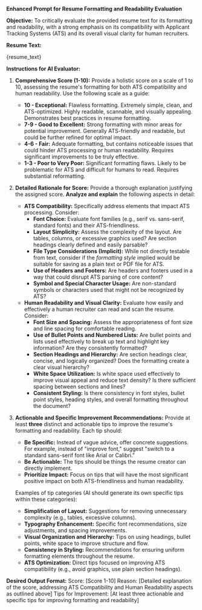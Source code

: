 **Enhanced Prompt for Resume Formatting and Readability Evaluation**

**Objective:** To critically evaluate the provided resume text for its formatting and readability, with a strong emphasis on its compatibility with Applicant Tracking Systems (ATS) and its overall visual clarity for human recruiters.

**Resume Text:**

{resume_text}

**Instructions for AI Evaluator:**

1. **Comprehensive Score (1-10):** Provide a holistic score on a scale of 1 to 10, assessing the resume's formatting for both ATS compatibility and human readability. Use the following scale as a guide:

   - **10 - Exceptional:** Flawless formatting. Extremely simple, clean, and ATS-optimized. Highly readable, scannable, and visually appealing. Demonstrates best practices in resume formatting.
   - **7-9 - Good to Excellent:** Strong formatting with minor areas for potential improvement. Generally ATS-friendly and readable, but could be further refined for optimal impact.
   - **4-6 - Fair:** Adequate formatting, but contains noticeable issues that could hinder ATS processing or human readability. Requires significant improvements to be truly effective.
   - **1-3 - Poor to Very Poor:** Significant formatting flaws. Likely to be problematic for ATS and difficult for humans to read. Requires substantial reformatting.

2. **Detailed Rationale for Score:** Provide a thorough explanation justifying the assigned score. **Analyze and explain** the following aspects in detail:

   - **ATS Compatibility:** Specifically address elements that impact ATS processing. Consider:
     - **Font Choice:** Evaluate font families (e.g., serif vs. sans-serif, standard fonts) and their ATS-friendliness.
     - **Layout Simplicity:** Assess the complexity of the layout. Are tables, columns, or excessive graphics used? Are section headings clearly defined and easily parsable?
     - **File Type Considerations (Implicit):** While not directly testable from text, consider if the _formatting style_ implied would be suitable for saving as a plain text or PDF file for ATS.
     - **Use of Headers and Footers:** Are headers and footers used in a way that could disrupt ATS parsing of core content?
     - **Symbol and Special Character Usage:** Are non-standard symbols or characters used that might not be recognized by ATS?
   - **Human Readability and Visual Clarity:** Evaluate how easily and effectively a human recruiter can read and scan the resume. Consider:
     - **Font Size and Spacing:** Assess the appropriateness of font size and line spacing for comfortable reading.
     - **Use of Bullet Points and Numbered Lists:** Are bullet points and lists used effectively to break up text and highlight key information? Are they consistently formatted?
     - **Section Headings and Hierarchy:** Are section headings clear, concise, and logically organized? Does the formatting create a clear visual hierarchy?
     - **White Space Utilization:** Is white space used effectively to improve visual appeal and reduce text density? Is there sufficient spacing between sections and lines?
     - **Consistent Styling:** Is there consistency in font styles, bullet point styles, heading styles, and overall formatting throughout the document?

3. **Actionable and Specific Improvement Recommendations:** Provide at least **three** distinct and actionable tips to improve the resume's formatting and readability. Each tip should:

   - **Be Specific:** Instead of vague advice, offer concrete suggestions. For example, instead of "improve font," suggest "switch to a standard sans-serif font like Arial or Calibri."
   - **Be Actionable:** The tips should be things the resume creator can directly implement.
   - **Prioritize Impact:** Focus on tips that will have the most significant positive impact on both ATS-friendliness and human readability.

   Examples of tip categories (AI should generate its own specific tips within these categories):

   - **Simplification of Layout:** Suggestions for removing unnecessary complexity (e.g., tables, excessive columns).
   - **Typography Enhancement:** Specific font recommendations, size adjustments, and spacing improvements.
   - **Visual Organization and Hierarchy:** Tips on using headings, bullet points, white space to improve structure and flow.
   - **Consistency in Styling:** Recommendations for ensuring uniform formatting elements throughout the resume.
   - **ATS Optimization:** Direct tips focused on improving ATS compatibility (e.g., avoid graphics, use plain section headings).

**Desired Output Format:**
Score: [Score 1-10]
Reason: [Detailed explanation of the score, addressing ATS Compatibility and Human Readability aspects as outlined above]
Tips for Improvement: [At least three actionable and specific tips for improving formatting and readability]
